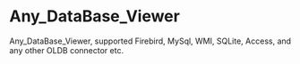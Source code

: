# Any_DataBase_Viewer
Any_DataBase_Viewer, supported Firebird, MySql, WMI, SQLite, Access, and any other OLDB connector etc.
